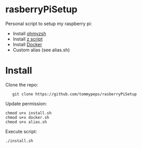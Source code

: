 # rasberryPiSetup
Personal script to setup my raspberry pi:

 - Install [ohmyzsh](https://github.com/ohmyzsh/ohmyzsh)
 - Install [z script](https://github.com/rupa/z)
 - Install [Docker](https://www.docker.com)
 - Custom alias (see alias.sh)

# Install
Clone the repo:

       git clone https://github.com/tommypeps/rasberryPiSetup

Update permission:

    chmod u+x install.sh
    chmod u+x docker.sh
    chmod u+x alias.sh


Execute script:

    ./install.sh
